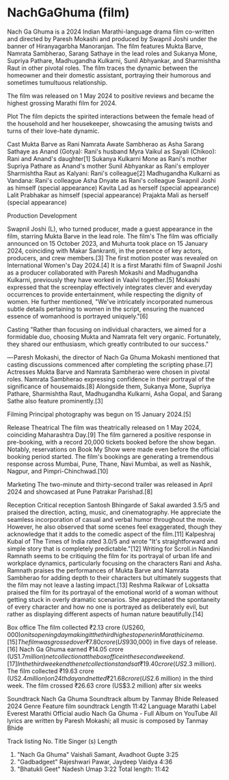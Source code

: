 # NachGaGhuma (film)
Nach Ga Ghuma is a 2024 Indian Marathi-language drama film co-written and directed by Paresh Mokashi and produced by Swapnil Joshi under the banner of Hiranyagarbha Manoranjan. The film features Mukta Barve, Namrata Sambherao, Sarang Sathaye in the lead roles and Sukanya Mone, Supriya Pathare, Madhugandha Kulkarni, Sunil Abhyankar, and Sharmishtha Raut in other pivotal roles. The film traces the dynamic between the homeowner and their domestic assistant, portraying their humorous and sometimes tumultuous relationship.

The film was released on 1 May 2024 to positive reviews and became the highest grossing Marathi film for 2024.

Plot
The film depicts the spirited interactions between the female head of the household and her housekeeper, showcasing the amusing twists and turns of their love-hate dynamic.

Cast
Mukta Barve as Rani
Namrata Awate Sambherao as Asha
Sarang Sathaye as Anand (Gotya): Rani's husband
Myra Vaikul as Sayali (Chikoo): Rani and Anand's daughter[1]
Sukanya Kulkarni Mone as Rani's mother
Supriya Pathare as Anand's mother
Sunil Abhyankar as Rani's employer
Sharmishtha Raut as Kalyani: Rani's colleague[2]
Madhugandha Kulkarni as Vandana: Rani's colleague
Asha Dnyate as Rani's colleague
Swapnil Joshi as himself (special appearance)
Kavita Lad as herself (special appearance)
Lalit Prabhakar as himself (special appearance)
Prajakta Mali as herself (special appearance)

Production
Development


Swapnil Joshi (L), who turned producer, made a guest appearance in the film, starring Mukta Barve in the lead role.
The film's The film was officially announced on 15 October 2023, and Muhurta took place on 15 January 2024, coinciding with Makar Sankranti, in the presence of key actors, producers, and crew members.[3] The first motion poster was revealed on International Women's Day 2024.[4] It is a first Marathi film of Swapnil Joshi as a producer collaborated with Paresh Mokashi and Madhugandha Kulkarni, previously they have worked in Vaalvi together.[5] Mokashi expressed that the screenplay effectively integrates clever and everyday occurrences to provide entertainment, while respecting the dignity of women. He further mentioned, "We've intricately incorporated numerous subtle details pertaining to women in the script, ensuring the nuanced essence of womanhood is portrayed uniquely."[6]

Casting
"Rather than focusing on individual characters, we aimed for a formidable duo, choosing Mukta and Namrata felt very organic. Fortunately, they shared our enthusiasm, which greatly contributed to our success."

— Paresh Mokashi, the director of Nach Ga Ghuma
Mokashi mentioned that casting discussions commenced after completing the scripting phase.[7] Actresses Mukta Barve and Namrata Sambherao were chosen in pivotal roles. Namrata Sambherao expressing confidence in their portrayal of the significance of housemaids.[8] Alongside them, Sukanya Mone, Supriya Pathare, Sharmishtha Raut, Madhugandha Kulkarni, Asha Gopal, and Sarang Sathe also feature prominently.[3]


Filming
Principal photography was begun on 15 January 2024.[5]

Release
Theatrical
The film was theatrically released on 1 May 2024, coinciding Maharashtra Day.[9] The film garnered a positive response in pre-booking, with a record 20,000 tickets booked before the show began. Notably, reservations on Book My Show were made even before the official booking period started. The film's bookings are generating a tremendous response across Mumbai, Pune, Thane, Navi Mumbai, as well as Nashik, Nagpur, and Pimpri-Chinchwad.[10]

Marketing
The two-minute and thirty-second trailer was released in April 2024 and showcased at Pune Patrakar Parishad.[8]


Reception
Critical reception
Santosh Bhingarde of Sakal awarded 3.5/5 and praised the direction, acting, music, and cinematography. He appreciate the seamless incorporation of casual and verbal humor throughout the movie. However, he also observed that some scenes feel exaggerated, though they acknowledge that it adds to the comedic aspect of the film.[11] Kalpeshraj Kubal of The Times of India rated 3.0/5 and wrote "It's straightforward and simple story that is completely predictable."[12] Writing for Scroll.in Nandini Ramnath seems to be critiquing the film for its portrayal of urban life and workplace dynamics, particularly focusing on the characters Rani and Asha. Ramnath praises the performances of Mukta Barve and Namrata Sambherao for adding depth to their characters but ultimately suggests that the film may not leave a lasting impact.[13] Reshma Raikwar of Loksatta praised the film for its portrayal of the emotional world of a woman without getting stuck in overly dramatic scenarios. She appreciated the spontaneity of every character and how no one is portrayed as deliberately evil, but rather as displaying different aspects of human nature beautifully.[14]

Box office
The film collected ₹2.13 crore (US$260,000) on its opening day making it the third highest opener in Marathi cinema.[15] The film was grossed over ₹7.80 crore (US$930,000) in five days of release.[16] Nach Ga Ghuma earned ₹14.05 crore (US$1.7 million) net collection at the box office in the second weekend.[17] In the third weekend the net collection stands at ₹19.40 crore (US$2.3 million). The film collected ₹19.63 crore (US$2.4 million) on 24th day and netted ₹21.68 crore (US$2.6 million) in the third week. The film crossed ₹26.63 crore (US$3.2 million) after six weeks

Soundtrack
Nach Ga Ghuma
Soundtrack album by Tanmay Bhide
Released	2024
Genre	Feature film soundtrack
Length	11:42
Language	Marathi
Label	Everest Marathi
Official audio
Nach Ga Ghuma - Full Album on YouTube
All lyrics are written by Paresh Mokashi; all music is composed by Tanmay Bhide

Track listing
No.	Title	Singer (s)	Length
1.	"Nach Ga Ghuma"	Vaishali Samant, Avadhoot Gupte	3:25
2.	"Gadbadgeet"	Rajeshwari Pawar, Jaydeep Vaidya	4:36
3.	"Bhatukli Geet"	Nadesh Umap	3:22
Total length:	11:42


